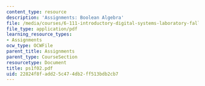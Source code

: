 ```yaml
---
content_type: resource
description: 'Assignments: Boolean Algebra'
file: /media/courses/6-111-introductory-digital-systems-laboratory-fall-2002/22824f8fadd25c474db2ff513bdb2cb7_ps1f02.pdf
file_type: application/pdf
learning_resource_types:
- Assignments
ocw_type: OCWFile
parent_title: Assignments
parent_type: CourseSection
resourcetype: Document
title: ps1f02.pdf
uid: 22824f8f-add2-5c47-4db2-ff513bdb2cb7
---
```

